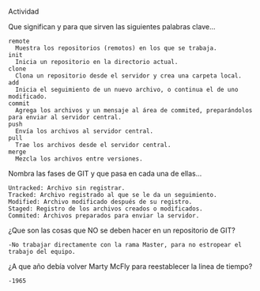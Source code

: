 Actividad

  Que significan y para que sirven las siguientes palabras clave...

    remote
      Muestra los repositorios (remotos) en los que se trabaja.
    init
      Inicia un repositorio en la directorio actual.
    clone
      Clona un repositorio desde el servidor y crea una carpeta local.
    add
      Inicia el seguimiento de un nuevo archivo, o continua el de uno modificado.
    commit
      Agrega los archivos y un mensaje al área de commited, preparándolos para enviar al servidor central.
    push
      Envía los archivos al servidor central.
    pull
      Trae los archivos desde el servidor central.
    merge
      Mezcla los archivos entre versiones.

  Nombra las fases de GIT y que pasa en cada una de ellas...

    Untracked: Archivo sin registrar.
    Tracked: Archivo registrado al que se le da un seguimiento.
    Modified: Archivo modificado después de su registro.
    Staged: Registro de los archivos creados o modificados.
    Commited: Archivos preparados para enviar la servidor.

  ¿Que son las cosas que NO se deben hacer en un repositorio de GIT?

    -No trabajar directamente con la rama Master, para no estropear el trabajo del equipo.

  ¿A que año debía volver Marty McFly para reestablecer la linea de tiempo?

    -1965
